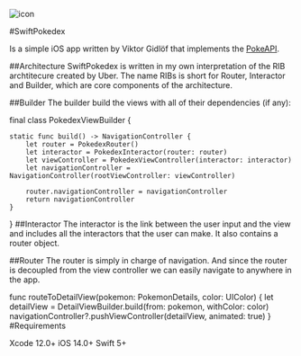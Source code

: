 ![icon](https://user-images.githubusercontent.com/15960525/117062071-47808e00-ad23-11eb-83df-95d8efadac58.png)

#SwiftPokedex

Is a simple iOS app written by Viktor Gidlöf that implements the [PokeAPI](https://pokeapi.co).

##Architecture SwiftPokedex is written in my own interpretation of the RIB archtitecure created by Uber. The name RIBs is short for Router, Interactor and Builder, which are core components of the architecture.

##Builder The builder build the views with all of their dependencies (if any):

final class PokedexViewBuilder {
    
    static func build() -> NavigationController {
        let router = PokedexRouter()
        let interactor = PokedexInteractor(router: router)
        let viewController = PokedexViewController(interactor: interactor)
        let navigationController = NavigationController(rootViewController: viewController)
        
        router.navigationController = navigationController
        return navigationController
    }
}
##Interactor The interactor is the link between the user input and the view and includes all the interactors that the user can make. It also contains a router object.

##Router The router is simply in charge of navigation. And since the router is decoupled from the view controller we can easily navigate to anywhere in the app.

func routeToDetailView(pokemon: PokemonDetails, color: UIColor) {
    let detailView = DetailViewBuilder.build(from: pokemon, withColor: color)
    navigationController?.pushViewController(detailView, animated: true)
}
#Requirements

Xcode 12.0+
iOS 14.0+
Swift 5+
